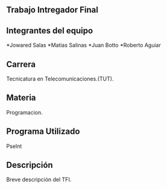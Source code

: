 ## Trabajo Intregador Final
## Integrantes del equipo
*Jowared Salas
*Matias Salinas
*Juan Botto
*Roberto Aguiar
## Carrera
Tecnicatura en Telecomunicaciones.(TUT).
## Materia
Programacion.
## Programa Utilizado
PseInt
## Descripción
Breve descripción del TFI.




